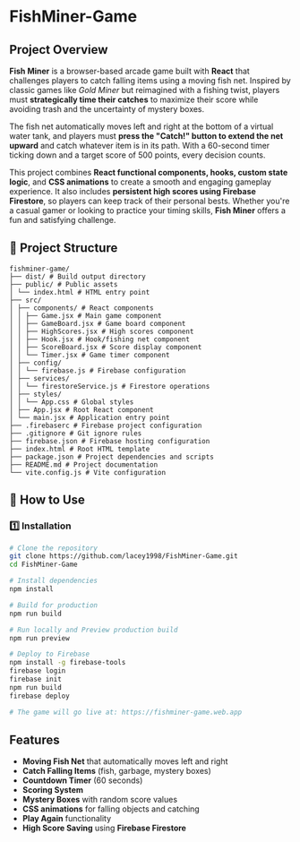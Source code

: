 # FishMiner-Game

## Project Overview
**Fish Miner** is a browser-based arcade game built with **React** that challenges players to catch falling items using a moving fish net. Inspired by classic games like *Gold Miner* but reimagined with a fishing twist, players must **strategically time their catches** to maximize their score while avoiding trash and the uncertainty of mystery boxes.

The fish net automatically moves left and right at the bottom of a virtual water tank, and players must **press the "Catch!" button to extend the net upward** and catch whatever item is in its path. With a 60-second timer ticking down and a target score of 500 points, every decision counts.

This project combines **React functional components, hooks, custom state logic**, and **CSS animations** to create a smooth and engaging gameplay experience. It also includes **persistent high scores using Firebase Firestore**, so players can keep track of their personal bests. Whether you're a casual gamer or looking to practice your timing skills, **Fish Miner** offers a fun and satisfying challenge.

## 📂 Project Structure
```
fishminer-game/
├── dist/ # Build output directory
├── public/ # Public assets
│ └── index.html # HTML entry point
├── src/
│ ├── components/ # React components
│ │ ├── Game.jsx # Main game component
│ │ ├── GameBoard.jsx # Game board component
│ │ ├── HighScores.jsx # High scores component
│ │ ├── Hook.jsx # Hook/fishing net component
│ │ ├── ScoreBoard.jsx # Score display component
│ │ └── Timer.jsx # Game timer component
│ ├── config/
│ │ └── firebase.js # Firebase configuration
│ ├── services/
│ │ └── firestoreService.js # Firestore operations
│ ├── styles/
│ │ └── App.css # Global styles
│ ├── App.jsx # Root React component
│ └── main.jsx # Application entry point
├── .firebaserc # Firebase project configuration
├── .gitignore # Git ignore rules
├── firebase.json # Firebase hosting configuration
├── index.html # Root HTML template
├── package.json # Project dependencies and scripts
├── README.md # Project documentation
└── vite.config.js # Vite configuration
```

## 📖 How to Use
### **1️⃣ Installation**
```sh
# Clone the repository
git clone https://github.com/lacey1998/FishMiner-Game.git
cd FishMiner-Game

# Install dependencies
npm install

# Build for production
npm run build

# Run locally and Preview production build
npm run preview

# Deploy to Firebase
npm install -g firebase-tools
firebase login
firebase init
npm run build 
firebase deploy

# The game will go live at: https://fishminer-game.web.app
```

## Features

- **Moving Fish Net** that automatically moves left and right
- **Catch Falling Items** (fish, garbage, mystery boxes)
- **Countdown Timer** (60 seconds)
- **Scoring System**
- **Mystery Boxes** with random score values
- **CSS animations** for falling objects and catching
- **Play Again** functionality
- **High Score Saving** using **Firebase Firestore**

